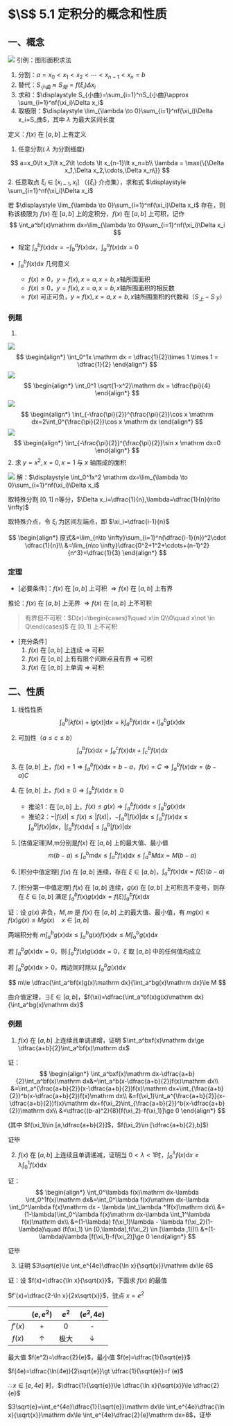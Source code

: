 # $\S$ 5.1 定积分的概念和性质
## 一、概念
![](../assets/5/51gainian.png)
引例：图形面积求法
1. 分割：$a=x_0\lt x_1\lt x_2\lt \cdots \lt x_{n-1}\lt x_n=b$
2. 替代：$S_{小曲}\approx S_{矩}=f(\xi_i)\Delta x_i$
3. 求和：$\displaystyle S_{小曲}=\sum_{i=1}^nS_{小曲}\approx \sum_{i=1}^nf(\xi_i)\Delta x_i$
4. 取极限：$\displaystyle \lim_{\lambda \to 0}\sum_{i=1}^nf(\xi_i)\Delta x_i=S_曲$，其中 $\lambda$ 为最大区间长度

定义：$f(x)$ 在 $[a,b]$ 上有定义
1. 任意分割( $\lambda$ 为分割细度)

$$
a=x_0\lt x_1\lt x_2\lt \cdots \lt x_{n-1}\lt x_n=b\\
\lambda = \max{\{\Delta x_1,\Delta x_2,\cdots,\Delta x_n\}}
$$
2. 任意取点 $\xi_i\in [x_{i-1},x_i]$ （$\{\xi_i\}$ 介点集），求和式 $\displaystyle \sum_{i=1}^nf(\xi_i)\Delta x_i$

若 $\displaystyle \lim_{\lambda \to 0}\sum_{i=1}^nf(\xi_i)\Delta x_i$ 存在，则称该极限为 $f(x)$ 在 $[a,b]$ 上的定积分，$f(x)$ 在 $[a,b]$ 上可积，记作
$$
\int_a^bf(x)\mathrm dx=\lim_{\lambda \to 0}\sum_{i=1}^nf(\xi_i)\Delta x_i
$$

* 规定 $\displaystyle \int_a^bf(x)\mathrm dx=-\int_b^af(x)\mathrm dx$，$\displaystyle \int_a^af(x)\mathrm dx=0$

* $\displaystyle \int_a^bf(x)\mathrm dx$ 几何意义
    * $f(x)\ge 0$，$y=f(x),x=a,x=b,x$轴所围面积
    * $f(x)\le 0$，$y=f(x),x=a,x=b,x$轴所围面积的相反数
    * $f(x)$ 可正可负，$y=f(x),x=a,x=b,x$轴所围面积的代数和（$S_上-S_下$）
### 例题
1.
![](../assets/5/xdx_0_1.png)
$$
\begin{align*}
\int_0^1x \mathrm dx = \dfrac{1}{2}\times 1 \times 1 = \dfrac{1}{2}
\end{align*}
$$
![](../assets/5/sqrt1-x^2_0_1.png)
$$
\begin{align*}
\int_0^1 \sqrt{1-x^2}\mathrm dx = \dfrac{\pi}{4}
\end{align*}
$$
![](../assets/5/cosx_pi2.png)
$$
\begin{align*}
\int_{-\frac{\pi}{2}}^{\frac{\pi}{2}}\cos x \mathrm dx=2\int_0^{\frac{\pi}{2}}\cos x \mathrm dx
\end{align*}
$$
![](../assets/5/sinx_pi2.png)
$$
\begin{align*}
\int_{-\frac{\pi}{2}}^{\frac{\pi}{2}}\sin x \mathrm dx=0
\end{align*}
$$
2. 求 $y=x^2,x=0,x=1$ 与 $x$ 轴围成的面积

![](../assets/5/51liti2.png)
解：$\displaystyle \int_0^1x^2 \mathrm dx=\lim_{\lambda \to 0}\sum_{i=1}^nf(\xi_i)\Delta x_i$

取特殊分割 $[0,1]$ n等分，$\Delta x_i=\dfrac{1}{n},\lambda=\dfrac{1}{n}(n\to \infty)$

取特殊介点，令 $\xi_i$ 为区间左端点，即 $\xi_i=\dfrac{i-1}{n}$

$$
\begin{align*}
原式&=\lim_{n\to \infty}\sum_{i=1}^n(\dfrac{i-1}{n})^2\cdot \dfrac{1}{n}\\
&=\lim_{n\to \infty}\dfrac{0^2+1^2+\cdots+(n-1)^2}{n^3}=\dfrac{1}{3}
\end{align*}
$$
### 定理
* [必要条件]：$f(x)$ 在 $[a,b]$ 上可积 $\Rightarrow f(x)$ 在 $[a,b]$ 上有界

推论：$f(x)$ 在 $[a,b]$ 上无界 $\Rightarrow f(x)$ 在 $[a,b]$ 上不可积
> 有界但不可积：$D(x)=\begin{cases}1\quad x\in Q\\0\quad x\not \in Q\end{cases}$ 在 $[0,1]$ 上不可积

* [充分条件]
    1. $f(x)$ 在 $[a,b]$ 上连续 $\Rightarrow$ 可积
    2. $f(x)$ 在 $[a,b]$ 上有有限个间断点且有界 $\Rightarrow$ 可积
    3. $f(x)$ 在 $[a,b]$ 上单调 $\Rightarrow$ 可积

## 二、性质
1. 线性性质
$$
\int_a^b [kf(x)+lg(x)]\mathrm dx=k\int_a^bf(x)\mathrm dx+l\int_a^bg(x)\mathrm dx
$$

2. 可加性（$a\le c\le b$）
$$
\int_a^bf(x)\mathrm dx=\int_a^cf(x)\mathrm dx+\int_c^bf(x)\mathrm dx
$$

3. 在 $[a,b]$ 上，$f(x)=1 \Rightarrow \int_a^bf(x)\mathrm dx=b-a$，$f(x)=C \Rightarrow \int_a^bf(x)\mathrm dx=(b-a)C$

4. 在 $[a,b]$ 上，$f(x)\ge 0\Rightarrow \int_a^bf(x)\mathrm dx\ge 0$
    * 推论1：在 $[a,b]$ 上，$f(x)\le g(x) \Rightarrow \int_a^bf(x)\mathrm dx\le \int_a^bg(x)\mathrm dx$
    * 推论2：$-|f(x)|\le f(x)\le |f(x)|$，$-\int_a^b|f(x)|\mathrm dx\le \int_a^bf(x)\mathrm dx\le \int_a^b|f(x)|\mathrm dx$，$|\int_a^bf(x)\mathrm dx|\le \int_a^b|f(x)|\mathrm dx$
5. [估值定理]M,m分别是$f(x)$ 在 $[a,b]$ 上的最大值、最小值
$$
m(b-a)\le \int_a^b m\mathrm dx\le \int_a^bf(x)\mathrm dx\le \int_a^b M \mathrm dx=M(b-a)
$$
6. [积分中值定理] $f(x)$ 在 $[a,b]$ 连续，存在 $\xi \in[a,b]$，$\int_a^bf(x)\mathrm dx=f(\xi)(b-a)$
7. [积分第一中值定理] $f(x)$ 在 $[a,b]$ 连续，$g(x)$ 在 $[a,b]$ 上可积且不变号，则存在 $\xi \in [a,b]$ 满足 $\int_a^bf(x)g(x)\mathrm dx=f(\xi)\int_a^bf(x)\mathrm dx$

证：设 $g(x)$ 非负，$M,m$ 是 $f(x)$ 在 $[a,b]$ 上的最大值、最小值，有 $mg(x)\le f(x)g(x) \le Mg(x)\quad x\in [a,b]$

两端积分有 $m\int_a^bg(x)\mathrm dx\le \int_a^bg(x)f(x)\mathrm dx\le M\int_a^bg(x)\mathrm dx$

若 $\int_a^bg(x)\mathrm dx=0$，则 $\int_a^bf(x)g(x)\mathrm dx=0$，$\xi$ 取 $[a,b]$ 中的任何值均成立

若 $\int_a^bg(x)\mathrm dx\gt 0$，两边同时除以 $\int_a^bg(x)\mathrm dx$

$$
m\le \dfrac{\int_a^bf(x)g(x)\mathrm dx}{\int_a^bg(x)\mathrm dx}\le M
$$

由介值定理，$\exists \xi \in[a,b]$，$f(\xi)=\dfrac{\int_a^bf(x)g(x)\mathrm dx}{\int_a^bg(x)\mathrm dx}$

### 例题
1. $f(x)$ 在 $[a,b]$ 上连续且单调递增，证明 $\int_a^bxf(x)\mathrm dx\ge \dfrac{a+b}{2}\int_a^bf(x)\mathrm dx$

证：
$$
\begin{align*}
\int_a^bxf(x)\mathrm dx-\dfrac{a+b}{2}\int_a^bf(x)\mathrm dx&=\int_a^b(x-\dfrac{a+b}{2})f(x)\mathrm dx\\
&=\int_a^{\frac{a+b}{2}}(x-\dfrac{a+b}{2})f(x)\mathrm dx+\int_{\frac{a+b}{2}}^b(x-\dfrac{a+b}{2})f(x)\mathrm dx\\
&=f(\xi_1)\int_a^{\frac{a+b}{2}}(x-\dfrac{a+b}{2})f(x)\mathrm dx+f(\xi_2)\int_{\frac{a+b}{2}}^b(x-\dfrac{a+b}{2})\mathrm dx\\
&=\dfrac{(b-a)^2}{8}[f(\xi_2)-f(\xi_1)]\ge 0
\end{align*}
$$

(其中 $f(\xi_1)\in [a,\dfrac{a+b}{2}]$，$f(\xi_2)\in [\dfrac{a+b}{2},b]$)

证毕

2. $f(x)$ 在 $[a,b]$ 上连续且单调递减，证明当 $0\lt \lambda \lt 1$时，$\int_0^\lambda f(x)\mathrm dx\ge \lambda \int_0^1f(x)\mathrm dx$

证：
$$
\begin{align*}
\int_0^\lambda f(x)\mathrm dx-\lambda \int_0^1f(x)\mathrm dx&=\int_0^\lambda f(x)\mathrm dx-\lambda \int_0^\lambda f(x)\mathrm dx - \lambda \int_\lambda ^1f(x)\mathrm dx\\
&=(1-\lambda)\int_0^\lambda f(x)\mathrm dx-\lambda \int_1^\lambda f(x)\mathrm dx\\
&=(1-\lambda) f(\xi_1)\lambda - \lambda f(\xi_2)(1-\lambda)\quad (f(\xi_1) \in [0,\lambda],f(\xi_2) \in [\lambda ,1])\\
&=(1-\lambda)\lambda [f(\xi_1)-f(\xi_2)]\ge 0
\end{align*}
$$

证毕

3. 证明 $3\sqrt{e}\le \int_e^{4e}\dfrac{\ln x}{\sqrt{x}}\mathrm dx\le 6$

证：设 $f(x)=\dfrac{\ln x}{\sqrt{x}}$，下面求 $f(x)$ 的最值

$f'(x)=\dfrac{2-\ln x}{2x\sqrt{x}}$，驻点 $x=e^2$

||$(e,e^2)$|$e^2$|$(e^2,4e)$|
|:--:|:--:|:--:|:--:|
|$f'(x)$|+|0|-|
|$f(x)$|↑|极大|↓|

最大值 $f(e^2)=\dfrac{2}{e}$，最小值 $f(e)=\dfrac{1}{\sqrt{e}}$

$f(4e)=\dfrac{\ln(4e)}{2\sqrt{e}}\gt \dfrac{1}{\sqrt{e}}=f
(e)$

$\therefore x\in [e,4e]$ 时，$\dfrac{1}{\sqrt{e}}\le \dfrac{\ln x}{\sqrt{x}}\le \dfrac{2}{e}$

$3\sqrt{e}=\int_e^{4e}\dfrac{1}{\sqrt{e}}\mathrm dx\le \int_e^{4e}\dfrac{\ln x}{\sqrt{x}}\mathrm dx\le \int_e^{4e}\dfrac{2}{e}\mathrm dx=6$，证毕
